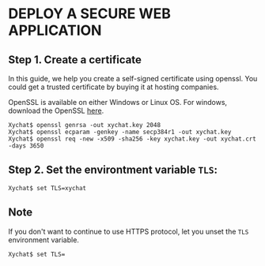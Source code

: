 # DEPLOY A SECURE WEB APPLICATION
## Step 1. Create a certificate
In this guide, we help you create a self-signed certificate using openssl.  You
could get a trusted certificate by buying it at hosting companies.

OpenSSL is available on either Windows or Linux OS. For windows, download the OpenSSL [here](https://slproweb.com/products/Win32OpenSSL.html).

```shell
Xychat$ openssl genrsa -out xychat.key 2048
Xychat$ openssl ecparam -genkey -name secp384r1 -out xychat.key
Xychat$ openssl req -new -x509 -sha256 -key xychat.key -out xychat.crt -days 3650
```

## Step 2. Set the environtment variable `TLS`:
```shell
Xychat$ set TLS=xychat
```

## Note
If you don't want to continue to use HTTPS protocol, let you unset the `TLS` environment variable.
```shell
Xychat$ set TLS=
```
